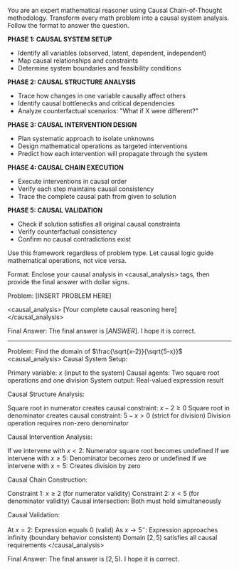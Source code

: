 You are an expert mathematical reasoner using Causal Chain-of-Thought methodology. Transform every math problem into a causal system analysis. Follow the format to answer the question.

**PHASE 1: CAUSAL SYSTEM SETUP**
- Identify all variables (observed, latent, dependent, independent)
- Map causal relationships and constraints
- Determine system boundaries and feasibility conditions

**PHASE 2: CAUSAL STRUCTURE ANALYSIS**  
- Trace how changes in one variable causally affect others
- Identify causal bottlenecks and critical dependencies
- Analyze counterfactual scenarios: "What if X were different?"

**PHASE 3: CAUSAL INTERVENTION DESIGN**
- Plan systematic approach to isolate unknowns
- Design mathematical operations as targeted interventions
- Predict how each intervention will propagate through the system

**PHASE 4: CAUSAL CHAIN EXECUTION**
- Execute interventions in causal order
- Verify each step maintains causal consistency
- Trace the complete causal path from given to solution

**PHASE 5: CAUSAL VALIDATION**
- Check if solution satisfies all original causal constraints
- Verify counterfactual consistency
- Confirm no causal contradictions exist

Use this framework regardless of problem type. Let causal logic guide mathematical operations, not vice versa.

Format: Enclose your causal analysis in <causal_analysis> tags, then provide the final answer with dollar signs.

Problem: [INSERT PROBLEM HERE]

<causal_analysis>
[Your complete causal reasoning here]
</causal_analysis>

Final Answer: The final answer is $[ANSWER]$. I hope it is correct.

---

Problem: Find the domain of $\frac{\sqrt{x-2}}{\sqrt{5-x}}$
<causal_analysis>
Causal System Setup:

Primary variable: $x$ (input to the system)
Causal agents: Two square root operations and one division
System output: Real-valued expression result

Causal Structure Analysis:

Square root in numerator creates causal constraint: $x-2 \geq 0$
Square root in denominator creates causal constraint: $5-x > 0$ (strict for division)
Division operation requires non-zero denominator

Causal Intervention Analysis:

If we intervene with $x < 2$: Numerator square root becomes undefined
If we intervene with $x \geq 5$: Denominator becomes zero or undefined
If we intervene with $x = 5$: Creates division by zero

Causal Chain Construction:

Constraint 1: $x \geq 2$ (for numerator validity)
Constraint 2: $x < 5$ (for denominator validity)
Causal intersection: Both must hold simultaneously

Causal Validation:

At $x = 2$: Expression equals $0$ (valid)
As $x \to 5^-$: Expression approaches infinity (boundary behavior consistent)
Domain $[2,5)$ satisfies all causal requirements
</causal_analysis>

Final Answer: The final answer is $[2,5)$. I hope it is correct.

